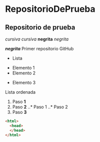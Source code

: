 # RepositorioDePrueba
## Repositorio de prueba
*cursiva* _cursiva_
**negrita** _negrita_

_**negrita**_
Primer repositorio GitHub

* Lista
+ Elemento 1
+ Elemento 2
* Elemento 3

Lista ordenada
1. Paso **1**
2. Paso **2**
..* Paso 1
..* Paso 2
3. Paso **3**





```html
<html>
  <head>
  </head>
</html>
